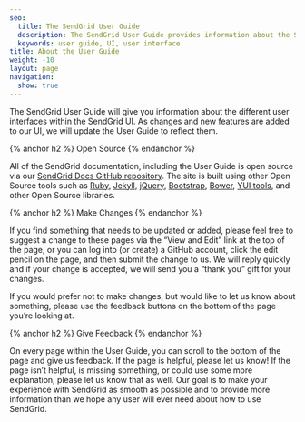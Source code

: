 ```yaml
---
seo:
  title: The SendGrid User Guide
  description: The SendGrid User Guide provides information about the SendGrid UI
  keywords: user guide, UI, user interface
title: About the User Guide
weight: -10
layout: page
navigation:
  show: true
---
```


The SendGrid User Guide will give you information about the different user interfaces within the SendGrid UI. As changes and new features are added to our UI, we will update the User Guide to reflect them.

{% anchor h2 %}
Open Source
{% endanchor %}

All of the SendGrid documentation, including the User Guide is open source via our [SendGrid Docs GitHub repository](https://github.com/sendgrid/docs).
The site is built using other Open Source tools such as [Ruby](https://www.ruby-lang.org/en/), [Jekyll](http://jekyllrb.com),
[jQuery](https://jquery.com/), [Bootstrap](http://getbootstrap.com), [Bower](http://bower.io/), [YUI tools](http://yuilibrary.com/),
and other Open Source libraries.

{% anchor h2 %}
Make Changes
{% endanchor %}

If you find something that needs to be updated or added, please feel free to suggest a change to these pages via the “View and Edit” link at the top of the page, or you can log into (or create) a GitHub account, click the edit pencil on the page, and then submit the change to us. We will reply quickly and if your change is accepted, we will send you a “thank you” gift for your changes.

If you would prefer not to make changes, but would like to let us know about something, please use the feedback buttons on the bottom of the page you’re looking at.

{% anchor h2 %}
Give Feedback
{% endanchor %}

On every page within the User Guide, you can scroll to the bottom of the page and give us feedback. If the page is helpful, please let us know! If the page isn’t helpful, is missing something, or could use some more explanation, please let us know that as well. Our goal is to make your experience with SendGrid as smooth as possible and to provide more information than we hope any user will ever need about how to use SendGrid.

